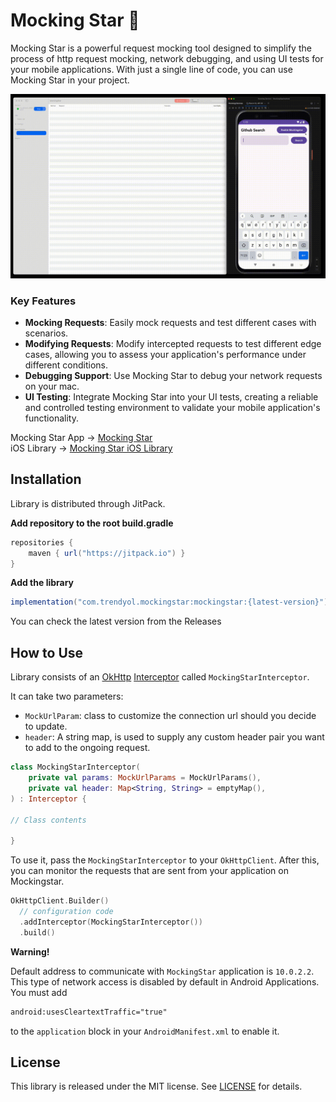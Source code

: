 # Mocking Star 🌟

Mocking Star is a powerful request mocking tool designed to simplify the process of http request mocking, network debugging, and using UI tests for your mobile applications.  With just a single line of code, you can use Mocking Star in your project.

![](/img/demo.gif)

### Key Features

- **Mocking Requests**: Easily mock requests and test different cases with scenarios.
- **Modifying Requests**: Modify intercepted requests to test different edge cases, allowing you to assess your application's performance under different conditions.
- **Debugging Support**: Use Mocking Star to debug your network requests on your mac.
- **UI Testing**: Integrate Mocking Star into your UI tests, creating a reliable and controlled testing environment to validate your mobile application's functionality.

Mocking Star App -> [Mocking Star](https://github.com/Trendyol/mockingstar) <br>
iOS Library -> [Mocking Star iOS Library](https://github.com/Trendyol/mockingstar-ios)

## Installation

Library is distributed through JitPack.

**Add repository to the root build.gradle**

```gradle
repositories {
	maven { url("https://jitpack.io") }
}
```

**Add the library**

```gradle
implementation("com.trendyol.mockingstar:mockingstar:{latest-version}")
```

You can check the latest version from the Releases

## How to Use

Library consists of an [OkHttp](https://square.github.io/okhttp/) [Interceptor](https://square.github.io/okhttp/features/interceptors/) called `MockingStarInterceptor`. 

It can take two parameters: 
- `MockUrlParam`: class to customize the connection url should you decide to update.
- `header`: A string map, is used to supply any custom header pair you want to add to the ongoing request.

```kotlin
class MockingStarInterceptor(
	private val params: MockUrlParams = MockUrlParams(),
	private val header: Map<String, String> = emptyMap(),
) : Interceptor {

// Class contents

}
```

To use it, pass the `MockingStarInterceptor` to your `OkHttpClient`. After this, you can monitor the requests that are sent from your application on Mockingstar.

```kotlin
OkHttpClient.Builder()
  // configuration code
  .addInterceptor(MockingStarInterceptor())
  .build()
```

**Warning!**

Default address to communicate with `MockingStar` application is `10.0.2.2`. This type of network access is disabled by default in Android Applications. You must add 

```xml
android:usesCleartextTraffic="true"
```

to the `application` block in your `AndroidManifest.xml` to enable it.


## License

This library is released under the MIT license. See [LICENSE](LICENSE) for details.
